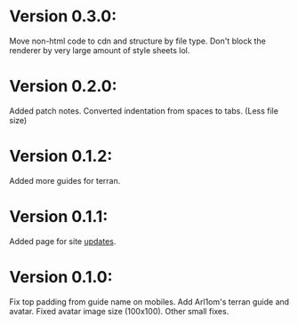 # Version 0.3.0:
Move non-html code to cdn and structure by file type.
Don't block the renderer by very large amount of style sheets lol.

# Version 0.2.0:
Added patch notes.
Converted indentation from spaces to tabs. (Less file size)

# Version 0.1.2:
Added more guides for terran.

# Version 0.1.1:
Added page for site [updates](https://madprobe.github.io/zerg-wars-guide/site-updates.html).

# Version 0.1.0:
Fix top padding from guide name on mobiles.
Add Arl1om's terran guide and avatar.
Fixed avatar image size (100x100).
Other small fixes.

